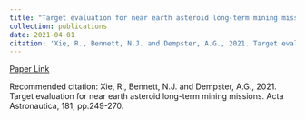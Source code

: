 ```yaml
---
title: "Target evaluation for near earth asteroid long-term mining missions"
collection: publications
date: 2021-04-01
citation: 'Xie, R., Bennett, N.J. and Dempster, A.G., 2021. Target evaluation for near earth asteroid long-term mining missions. Acta Astronautica, 181, pp.249-270.'
---
```

[Paper Link](http://academicpages.github.io/files/paper1.pdf)

Recommended citation: Xie, R., Bennett, N.J. and Dempster, A.G., 2021. Target evaluation for near earth asteroid long-term mining missions. Acta Astronautica, 181, pp.249-270.